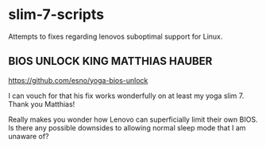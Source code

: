 # slim-7-scripts
Attempts to fixes regarding lenovos suboptimal support for Linux.

## BIOS UNLOCK KING MATTHIAS HAUBER

https://github.com/esno/yoga-bios-unlock

I can vouch for that his fix works wonderfully on at least my yoga slim 7.
Thank you Matthias!

Really makes you wonder how Lenovo can superficially limit their own BIOS.
Is there any possible downsides to allowing normal sleep mode that I am unaware
of?
